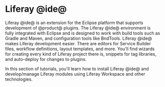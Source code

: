 # Liferay @ide@ [](id=liferay-ide)

Liferay @ide@ is an extension for the Eclipse platform that supports development
of @product@ plugins. The Liferay @ide@ environment is fully integrated with
Eclipse and is designed to work with build tools such as Gradle and Maven, and
configuration tools like BndTools. Liferay @ide@ makes Liferay development
easier. There are editors for Service Builder files, workflow definitions,
layout templates, and more. You'll find wizards for creating every kind of
Liferay project there is, snippets for tag libraries, and auto-deploy for
changes to plugins.

In this section of tutorials, you'll learn how to install Liferay @ide@ and
develop/manage Liferay modules using Liferay Workspace and other technologies.

